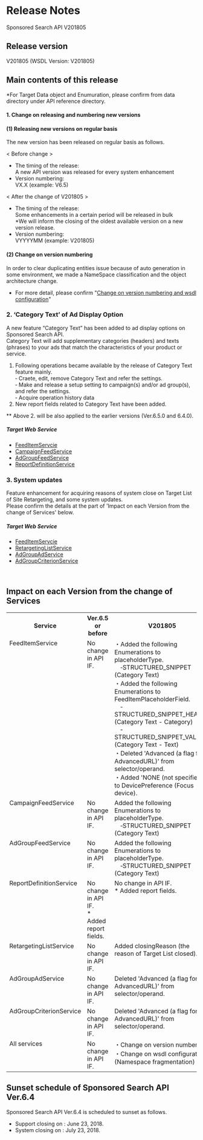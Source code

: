 # Release Notes
Sponsored Search API V201805

## Release version
V201805 (WSDL Version: V201805)

## Main contents of this release
*For Target Data object and Enumuration, please confirm from data directory under API reference directory. 

#### 1. Change on releasing and numbering new versions
#### (1) Releasing new versions on regular basis
The new version has been released on regular basis as follows.

< Before change >
* The timing of the release:<br>
A new API version was released for every system enhancement
* Version numbering: <br>
VX.X (example: V6.5)

< After the change of V201805 >
* The timing of the release:<br>
Some enhancements in a certain period will be released in bulk<br>
*We will inform the closing of the oldest available version on a new version release.
* Version numbering: <br>
VYYYYMM (example: V201805)

#### (2) Change on version numbering
In order to clear duplicating entities issue because of auto generation in some environment, we made a NameSpace classification and the object architecture change.

* For more detail, please confirm "[Change on version numbering and wsdl configuration](/docs/en/api_reference/appendix/numbering_new_versions.md)"

### 2. ‘Category Text’ of Ad Display Option
A new feature “Category Text” has been added to ad display options on Sponsored Search API.<br>
Category Text will add supplementary categories (headers) and texts (phrases) to your ads that match the characteristics of your product or service.<br>

1. Following operations became available by the release of Category Text feature mainly.<br>
‐ Craete, edit, remove Category Text and refer the settings.<br>
‐ Make and release a setup setting to campaign(s) and/or ad group(s), and refer the settings.<br>
‐ Acquire operation history data 
2. New report fields related to Category Text have been added.

** Above 2. will be also applied to the earlier versions (Ver.6.5.0 and 6.4.0).

##### Target Web Service   
 * [FeedItemServcie](/docs/ja/api_reference/services/FeedItemServcie.md)
 * [CampaignFeedService](/docs/ja/api_reference/services/CampaignFeedService.md)
 * [AdGroupFeedService](/docs/ja/api_reference/services/AdGroupFeedService.md)
 * [ReportDefinitionService](/docs/ja/api_reference/services/ReportDefinitionService.md)

### 3. System updates
Feature enhancement for acquiring reasons of system close on Target List of Site Retargeting, and some system updates.<br>
Please confirm the details at the part of 'Impact on each Version from the change of Services' below. 

##### Target Web Service 
 * [FeedItemServcie](/docs/ja/api_reference/services/FeedItemServcie.md)
 * [RetargetingListService](/docs/ja/api_reference/services/RetargetingListService.md)
 * [AdGroupAdService](/docs/ja/api_reference/services/AdGroupAdService.md)
 * [AdGroupCriterionService](/docs/ja/api_reference/services/AdGroupCriterionService.md)
<br>

## Impact on each Version from the change of Services
<table class="standard">
 <tbody>
<tr>
<th>
Service
</th>
<th>
Ver.6.5 or before
</th>
<th>
V201805
</th>
</tr>
<tr>
 <td valign="top">FeedItemService</td>
 <td valign="top">No change in API IF.</td>
 <td valign="top">
  ・Added the following Enumerations to placeholderType.<br>
  　‐STRUCTURED_SNIPPET (Category Text)<br>
  ・Added the following Enumerations to FeedItemPlaceholderField.<br>
  　‐STRUCTURED_SNIPPET_HEADER (Category Text - Category)<br>
  　‐STRUCTURED_SNIPPET_VALUES (Category Text - Text)<br>
  ・Deleted 'Advanced (a flag for AdvancedURL)' from selector/operand.<br>
  ・Added 'NONE (not specified)' to DevicePreference (Focus device).
 </td>
</tr>
<tr>
 <td valign="top">CampaignFeedService</td>
 <td valign="top">No change in API IF.</td>
 <td valign="top">Added the following Enumerations to placeholderType.<br>
 　‐STRUCTURED_SNIPPET (Category Text)<br></td>
</tr>
<tr>
 <td valign="top">AdGroupFeedService</td>
 <td valign="top">No change in API IF.</td>
 <td valign="top">Added the following Enumerations to placeholderType.<br>
 　‐STRUCTURED_SNIPPET (Category Text)<br></td>
</tr>
<tr>
 <td valign="top">ReportDefinitionService</td>
 <td valign="top">No change in API IF.<br>
 * Added report fields.</td>
 <td valign="top">No change in API IF.<br>
 * Added report fields.</td>
</tr>
<tr>
 <td valign="top">RetargetingListService</td>
 <td valign="top">No change in API IF.</td>
 <td valign="top">Added closingReason (the reason of Target List closed).</td>
</tr>
<tr>
 <td valign="top">AdGroupAdService</td>
 <td valign="top">No change in API IF.</td>
 <td valign="top">Deleted 'Advanced (a flag for AdvancedURL)' from selector/operand.</td>
</tr>
<tr>
 <td valign="top">AdGroupCriterionService</td>
 <td valign="top">No change in API IF.</td>
 <td valign="top">Deleted 'Advanced (a flag for AdvancedURL)' from selector/operand.</td>
</tr>
<tr>
 <td valign="top">All services</td>
 <td valign="top">No change in API IF.</td>
 <td valign="top">
     ・Change on version numbering<br>
     ・Change on wsdl configuration (Namespace fragmentation)</td>
</tr>
</table>

## Sunset schedule of Sponsored Search API Ver.6.4
Sponsored Search API Ver.6.4 is scheduled to sunset as follows.  
* Support closing on : June 23, 2018.<br>
* System closing on : July 23, 2018.<br>
